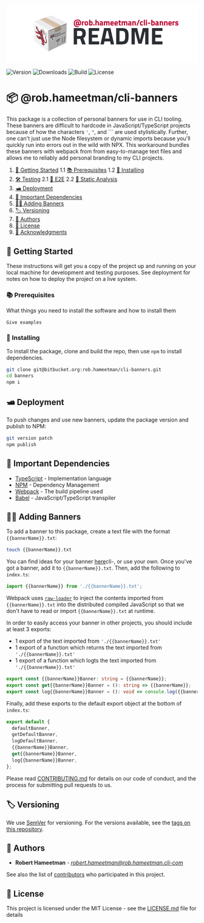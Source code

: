 ![@rob.hameetman/cli-banners][logo]

![Version](https://img.shields.io/npm/v/@rob.hameetman/cli-banners)
![Downloads](https://img.shields.io/npm/dt/@rob.hameetman/cli-banners)
![Build](https://img.shields.io/bitbucket/pipelines/rob.hameetman/cli-banners/master)
![License](https://img.shields.io/npm/l/@rob.hameetman/cli-banners)

# 📦 @rob.hameetman/cli-banners

This package is a collection of personal banners for use in CLI tooling. These banners are difficult to hardcode in
JavaScript/TypeScript projects because of how the characters `'`, `"`, and `\`` are used stylistically. Further, one
can't just use the Node filesystem or dynamic imports because you'll quickly run into errors out in the wild with NPX.
This workaround bundles these banners with webpack from from easy-to-manage text files and allows me to reliably add
personal branding to my CLI projects.

1. [💼 Getting Started](#markdown-header-getting-started)
  1.1 [📚 Prerequisites](#markdown-header-prerequisites)
  1.2 [📲 Installing](#markdown-header-installing)
2. [🛠 Testing](#markdown-header-testing)
  2.1 [🔁 E2E](#markdown-header-e2e)
  2.2 [🛁 Static Analysis](#markdown-header-static-analysis)
3. [🛥 Deployment](#markdown-header-deployment)
4. [🧾 Important Dependencies](#markdown-header-important-dependencies)
5. [🙌🏼 Adding Banners](#markdown-header-adding-banners)
6. [🏷 Versioning](#markdown-header-versioning)
7. [📜 Authors](#markdown-header-authors)
8. [📄 License](#markdown-header-license)
9. [📯 Acknowledgments](#markdown-header-acknowledgments)

## 💼 Getting Started

These instructions will get you a copy of the project up and running on your local machine for development and testing
purposes. See deployment for notes on how to deploy the project on a live system.

### 📚 Prerequisites

What things you need to install the software and how to install them

```
Give examples
```

### 📲 Installing

To install the package, clone and build the repo, then use `npm` to install dependencies.

```bash
git clone git@bitbucket.org:rob.hameetman/cli-banners.git
cd banners
npm i
```

## 🛥 Deployment

To push changes and use new banners, update the package version and publish to NPM:

```bash
git version patch
npm publish
```

## 🧾 Important Dependencies

* [TypeScript](https://www.typescriptlang.org/) - Implementation language
* [NPM](https://www.npmjs.com/) - Dependency Management
* [Webpack](https://webpack.js.org/) - The build pipeline used
* [Babel](https://babeljs.io/) - JavaScript/TypeScript transpiler

## 🙌🏼 Adding Banners

To add a banner to this package, create a text file with the format `{{bannerName}}.txt`:

```bash
touch {{bannerName}}.txt
```

You can find ideas for your banner [here](http://patorjk.com/software/taag/#p=testall&f=Graffiti&t=rob.hameetman)cli-, or
use your own. Once you've got a banner, add it to `{{bannerName}}.txt`. Then, add the following to `index.ts`:

```TypeScript
import {{bannerName}} from './{{bannerName}}.txt';
```

Webpack uses [`raw-loader`](https://github.com/webpack-contrib/raw-loader) to inject the contents
imported from `{{bannerName}}.txt` into the distributed compiled JavaScript so that we don't have
to read or import `{{bannerName}}.txt` at runtime.

In order to easily access your banner in other projects, you should include at least 3 exports:

* 1 export of the text imported from `'./{{bannerName}}.txt'`
* 1 export of a function which returns the text imported from `'./{{bannerName}}.txt'`
* 1 export of a function which logts the text imported from `'./{{bannerName}}.txt'`

```TypeScript
export const {{bannerName}}Banner: string = {{bannerName}};
export const get{{bannerName}}Banner = (): string => {{bannerName}};
export const log{{bannerName}}Banner = (): void => console.log({{bannerName}});
```

Finally, add these exports to the default export object at the bottom of `index.ts`:

```TypeScript
export default {
  defaultBanner,
  getDefaultBanner,
  logDefaultBanner,
  {{bannerName}}Banner,
  get{{bannerName}}Banner,
  log{{bannerName}}Banner,
};
```

Please read [CONTRIBUTING.md](/CONTRIBUTING.md) for details on our code of conduct, and the process for submitting pull requests to us.

## 🏷 Versioning

We use [SemVer](http://semver.org/) for versioning. For the versions available, see the [tags on this repository](https://github.com/your/project/tags).

## 📜 Authors

* **Robert Hameetman** - *<robert.hameetman@rob.hameetman.cli-com>*

See also the list of [contributors](https://github.com/RobHameetman/packages/graphs/contributors) who participated in this project.

## 📄 License

This project is licensed under the MIT License - see the [LICENSE.md](LICENSE.md) file for details

[logo]: /.github/readme-cli-banners.png "@rob.hameetman/cli-banners"
